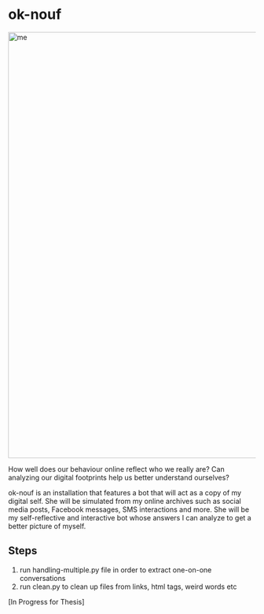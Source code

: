 # ok-nouf

<img width="867" alt="me" src="https://user-images.githubusercontent.com/22034616/37887346-39d4093a-308f-11e8-96ea-5f3d33c53319.png">

How well does our behaviour online reflect who we really are? Can analyzing our digital footprints help us better understand ourselves?

ok-nouf is an installation that features a bot that will act as a copy of my digital self. She will be simulated from my online archives such as social media posts, Facebook messages, SMS interactions and more. She will be my self-reflective and interactive bot whose answers I can analyze to get a better picture of myself.

## Steps

1. run handling-multiple.py file in order to extract one-on-one conversations
2. run clean.py to clean up files from links, html tags, weird words etc

[In Progress for Thesis]
